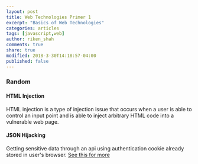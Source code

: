 ```yaml
---
layout: post
title: Web Technologies Primer 1
excerpt: "Basics of Web Technologies"
categories: articles
tags: [javascript,web]
author: riken_shah
comments: true
share: true
modified: 2018-3-30T14:18:57-04:00
published: false
---
```


### Random

#### HTML Injection

HTML injection is a type of injection issue that occurs when a user is able to control an input point and is able to inject arbitrary HTML code into a vulnerable web page.

#### JSON Hijacking

Getting sensitive data through an api using authentication cookie already stored in user's browser. [See this for more](https://haacked.com/archive/2009/06/25/json-hijacking.aspx/)

